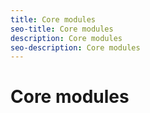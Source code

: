 ```yaml
---
title: Core modules
seo-title: Core modules
description: Core modules
seo-description: Core modules
---
```


# Core modules